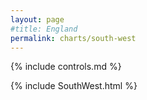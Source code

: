 ```yaml
---
layout: page
#title: England
permalink: charts/south-west
---
```

{% include controls.md %}

{% include SouthWest.html %}